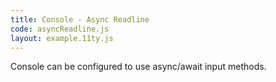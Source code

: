 ```yaml
---
title: Console - Async Readline
code: asyncReadline.js
layout: example.11ty.js
---
```


Console can be configured to use async/await input methods.
